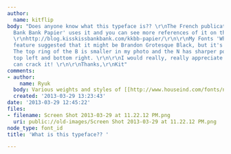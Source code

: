 ```yaml
---
author:
  name: kitflip
body: "Does anyone know what this typeface is?? \r\nThe French publication 'Kiss Kiss
  Bank Bank Papier' uses it and you can see more references of it on their website:
  \r\nhttp://blog.kisskissbankbank.com/kkbb-papier/\r\n\r\nMy Fonts 'What the font'
  feature suggested that it might be Brandon Grotesque Black, but it's slightly different.
  The top ring of the B is smaller in my photo and the N has sharper points at the
  top left and bottom right. \r\n\r\nI would really, really appreciate it if someone
  can crack it! \r\n\r\nThanks,\r\nKit"
comments:
- author:
    name: Ryuk
  body: Various weights and styles of [[http://www.houseind.com/fonts/neutraface|Neutraface]].
  created: '2013-03-29 13:23:43'
date: '2013-03-29 12:45:22'
files:
- filename: Screen Shot 2013-03-29 at 11.22.12 PM.png
  uri: public://old-images/Screen Shot 2013-03-29 at 11.22.12 PM.png
node_type: font_id
title: 'What is this typeface?? '

---
```

